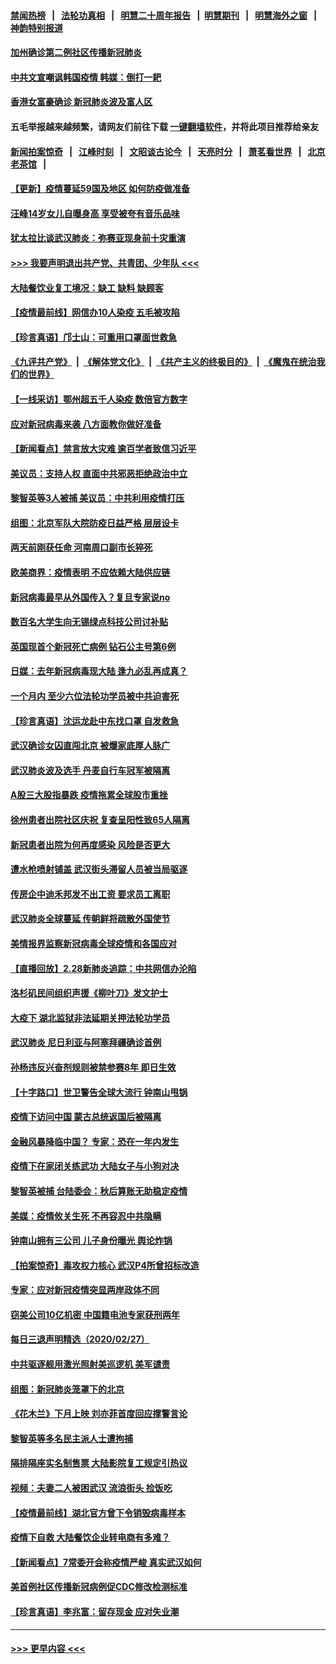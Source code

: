 #### [禁闻热榜](热点新闻.md?=0)  &nbsp;&nbsp;|&nbsp;&nbsp; [法轮功真相](https://github.com/gfw-breaker/truth/blob/master/README.md?=0) &nbsp;&nbsp;|&nbsp;&nbsp; [明慧二十周年报告](https://github.com/gfw-breaker/mh-reports/blob/master/README.md?=0) &nbsp;&nbsp;|&nbsp;&nbsp;[明慧期刊](https://github.com/gfw-breaker/mh-qikan) &nbsp;&nbsp;|&nbsp;&nbsp; [明慧海外之窗](https://github.com/gfw-breaker/mh-news/blob/master/README.md?=0) &nbsp;&nbsp;|&nbsp;&nbsp; [神韵特别报道](https://github.com/gfw-breaker/mh-news/blob/master/shenyun.md?=0)
#### [加州确诊第二例社区传播新冠肺炎](../pages/nsc413/n11904070.md?t=02291031) 
#### [中共文宣嘲讽韩国疫情 韩媒：倒打一耙](../pages/nsc413/n11903936.md?t=02291031) 
#### [香港女富豪确诊 新冠肺炎波及富人区](../pages/nsc413/n11903393.md?t=02291031) 
#### 五毛举报越来越频繁，请网友们前往下载 [一键翻墙软件](https://github.com/gfw-breaker/ssr-accounts)，并将此项目推荐给亲友
#### [新闻拍案惊奇](https://github.com/gfw-breaker/banned-news/blob/master/pages/link4.md) &nbsp;&nbsp;|&nbsp;&nbsp; [江峰时刻](https://github.com/gfw-breaker/banned-news/blob/master/pages/link4.md) &nbsp;&nbsp;|&nbsp;&nbsp; [文昭谈古论今](https://github.com/gfw-breaker/banned-news/blob/master/pages/link4.md) &nbsp;&nbsp;|&nbsp;&nbsp; [天亮时分](https://github.com/gfw-breaker/banned-news/blob/master/pages/link4.md) &nbsp;&nbsp;|&nbsp;&nbsp; [萧茗看世界](https://github.com/gfw-breaker/banned-news/blob/master/pages/link4.md) &nbsp;&nbsp;|&nbsp;&nbsp; [北京老茶馆](https://github.com/gfw-breaker/banned-news/blob/master/pages/link4.md) &nbsp;&nbsp;|&nbsp;&nbsp; 
#### [【更新】疫情蔓延59国及地区 如何防疫做准备](../pages/nsc413/n11890652.md?t=02291031) 
#### [汪峰14岁女儿自曝身高 享受被夸有音乐品味](../pages/nsc413/n11903608.md?t=02291031) 
#### [犹太拉比谈武汉肺炎：弥赛亚现身前十灾重演](../pages/nsc413/n11902923.md?t=02291031) 
#### [>>> 我要声明退出共产党、共青团、少年队 <<<](https://github.com/begood0513/goodnews/blob/master/quit/letter.md) 
#### [大陆餐饮业复工境况：缺工 缺料 缺顾客](../pages/nsc413/n11903854.md?t=02291031) 
#### [【疫情最前线】网信办10人染疫 五毛被攻陷](../pages/nsc413/n11903757.md?t=02291031) 
#### [【珍言真语】邝士山：可重用口罩面世救急](../pages/nsc413/n11903875.md?t=02291031) 
#### [《九评共产党》](https://github.com/begood0513/9ping.md/blob/master/README.md) &nbsp;|&nbsp; [《解体党文化》](../../../../jtdwh.md/blob/master/README.md)  &nbsp;|&nbsp; [《共产主义的终极目的》](../../../../gczydzjmd.md/blob/master/README.md) &nbsp;|&nbsp; [《魔鬼在统治我们的世界》](../../../../mgztzwmdsj.md/blob/master/README.md) 
#### [【一线采访】鄂州超五千人染疫 数倍官方数字](../pages/nsc413/n11903700.md?t=02291031) 
#### [应对新冠病毒来袭 八方面教你做好准备](../pages/nsc413/n11903736.md?t=02291031) 
#### [【新闻看点】禁言放大灾难 逾百学者致信习近平](../pages/nsc413/n11903581.md?t=02291031) 
#### [美议员：支持人权 直面中共邪恶拒绝政治中立](../pages/nsc413/n11903790.md?t=02291031) 
#### [黎智英等3人被捕 美议员：中共利用疫情打压](../pages/nsc413/n11903768.md?t=02291031) 
#### [组图：北京军队大院防疫日益严格 层层设卡](../pages/nsc413/n11903611.md?t=02291031) 
#### [两天前刚获任命 河南周口副市长猝死](../pages/nsc413/n11903668.md?t=02291031) 
#### [欧美商界：疫情表明 不应依赖大陆供应链](../pages/nsc413/n11903585.md?t=02291031) 
#### [新冠病毒最早从外国传入？复旦专家说no](../pages/nsc413/n11903589.md?t=02291031) 
#### [数百名大学生向无锡绿点科技公司讨补贴](../pages/nsc413/n11903527.md?t=02291031) 
#### [英国现首个新冠死亡病例 钻石公主号第6例](../pages/nsc413/n11903479.md?t=02291031) 
#### [日媒：去年新冠病毒现大陆 逢九必乱再成真？](../pages/nsc413/n11903445.md?t=02291031) 
#### [一个月内 至少六位法轮功学员被中共迫害死](../pages/nsc413/n11903296.md?t=02291031) 
#### [【珍言真语】沈运龙赴中东找口罩 自发救急](../pages/nsc413/n11903291.md?t=02291031) 
#### [武汉确诊女囚直闯北京 被爆家底厚人脉广](../pages/nsc413/n11903332.md?t=02291031) 
#### [武汉肺炎波及选手 丹麦自行车冠军被隔离](../pages/nsc413/n11903321.md?t=02291031) 
#### [A股三大股指暴跌 疫情拖累全球股市重挫](../pages/nsc413/n11903257.md?t=02291031) 
#### [徐州患者出院社区庆祝 复查呈阳性致65人隔离](../pages/nsc413/n11903175.md?t=02291031) 
#### [新冠患者出院为何再度感染 风险是否更大](../pages/nsc413/n11903262.md?t=02291031) 
#### [遭水枪喷射铺盖 武汉街头滞留人员被当局驱逐](../pages/nsc413/n11903184.md?t=02291031) 
#### [传房企中迪禾邦发不出工资 要求员工离职](../pages/nsc413/n11902406.md?t=02291031) 
#### [武汉肺炎全球蔓延 传朝鲜将疏散外国使节](../pages/nsc413/n11903092.md?t=02291031) 
#### [美情报界监察新冠病毒全球疫情和各国应对](../pages/nsc413/n11903098.md?t=02291031) 
#### [【直播回放】2.28新肺炎追踪：中共网信办沦陷](../pages/nsc413/n11902975.md?t=02291031) 
#### [洛杉矶民间组织声援《柳叶刀》发文护士](../pages/nsc413/n11903073.md?t=02291031) 
#### [大疫下 湖北监狱非法延期关押法轮功学员](../pages/nsc413/n11902661.md?t=02291031) 
#### [武汉肺炎 尼日利亚与阿塞拜疆确诊首例](../pages/nsc413/n11902948.md?t=02291031) 
#### [孙杨违反兴奋剂规则被禁参赛8年 即日生效](../pages/nsc413/n11902928.md?t=02291031) 
#### [【十字路口】世卫警告全球大流行 钟南山甩锅](../pages/nsc413/n11901926.md?t=02291031) 
#### [疫情下访问中国 蒙古总统返国后被隔离](../pages/nsc413/n11902769.md?t=02291031) 
#### [金融风暴降临中国？ 专家：恐在一年内发生](../pages/nsc413/n11892740.md?t=02291031) 
#### [疫情下在家闭关练武功 大陆女子与小狗对决](../pages/nsc413/n11902416.md?t=02291031) 
#### [黎智英被捕 台陆委会：秋后算账无助稳定疫情](../pages/nsc413/n11902377.md?t=02291031) 
#### [美媒：疫情攸关生死 不再容忍中共隐瞒](../pages/nsc413/n11901694.md?t=02291031) 
#### [钟南山拥有三公司 儿子身份曝光 舆论炸锅](../pages/nsc413/n11902030.md?t=02291031) 
#### [【拍案惊奇】毒攻权力核心 武汉P4所曾招标改造](../pages/nsc413/n11901952.md?t=02291031) 
#### [专家：应对新冠疫情突显两岸政体不同](../pages/nsc413/n11902020.md?t=02291031) 
#### [窃美公司10亿机密 中国籍电池专家获刑两年](../pages/nsc413/n11901996.md?t=02291031) 
#### [每日三退声明精选（2020/02/27）](../pages/nsc413/n11902049.md?t=02291031) 
#### [中共驱逐舰用激光照射美巡逻机 美军谴责](../pages/nsc413/n11901964.md?t=02291031) 
#### [组图：新冠肺炎笼罩下的北京](../pages/nsc413/n11901202.md?t=02291031) 
#### [《花木兰》下月上映 刘亦菲首度回应撑警言论](../pages/nsc413/n11901457.md?t=02291031) 
#### [黎智英等多名民主派人士遭拘捕](../pages/nsc413/n11901691.md?t=02291031) 
#### [隔排隔座实名制售票 大陆影院复工规定引热议](../pages/nsc413/n11900987.md?t=02291031) 
#### [视频：夫妻二人被困武汉 流浪街头 捡饭吃](../pages/nsc413/n11901581.md?t=02291031) 
#### [【疫情最前线】湖北官方曾下令销毁病毒样本](../pages/nsc413/n11901518.md?t=02291031) 
#### [疫情下自救 大陆餐饮企业转电商有多难？](../pages/nsc413/n11901489.md?t=02291031) 
#### [【新闻看点】7常委开会称疫情严峻 真实武汉如何](../pages/nsc413/n11900820.md?t=02291031) 
#### [美首例社区传播新冠病例促CDC修改检测标准](../pages/nsc413/n11901490.md?t=02291031) 
#### [【珍言真语】李兆富：留存现金 应对失业潮](../pages/nsc413/n11901448.md?t=02291031) 

----
#### [ >>> 更早内容 <<< ](../indexes/nsc413-earlier.md)
